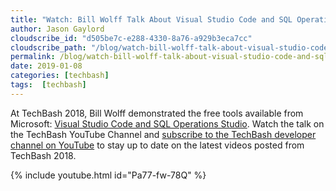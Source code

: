 ```yaml
---
title: "Watch: Bill Wolff Talk About Visual Studio Code and SQL Operations Studio"
author: Jason Gaylord
cloudscribe_id: "d505be7c-e288-4330-8a76-a929b3eca7cc"
cloudscribe_path: "/blog/watch-bill-wolff-talk-about-visual-studio-code-and-sql-operations-studio"
permalink: /blog/watch-bill-wolff-talk-about-visual-studio-code-and-sql-operations-studio
date: 2019-01-08
categories: [techbash]
tags:  [techbash]
---
```


At TechBash 2018, Bill Wolff demonstrated the free tools available from Microsoft: [Visual Studio Code and SQL Operations Studio](https://jasong.us/2F7JZo3). Watch the talk on the TechBash YouTube Channel and [subscribe to the TechBash developer channel on YouTube](https://jasong.us/tbyt) to stay up to date on the latest videos posted from TechBash 2018.

{% include youtube.html id="Pa77-fw-78Q" %}